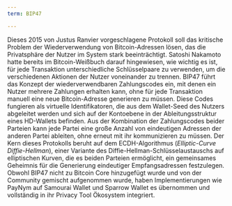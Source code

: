 ```yaml
---
term: BIP47

---
```

Dieses 2015 von Justus Ranvier vorgeschlagene Protokoll soll das kritische Problem der Wiederverwendung von Bitcoin-Adressen lösen, das die Privatsphäre der Nutzer im System stark beeinträchtigt. Satoshi Nakamoto hatte bereits im Bitcoin-Weißbuch darauf hingewiesen, wie wichtig es ist, für jede Transaktion unterschiedliche Schlüsselpaare zu verwenden, um die verschiedenen Aktionen der Nutzer voneinander zu trennen. BIP47 führt das Konzept der wiederverwendbaren Zahlungscodes ein, mit denen ein Nutzer mehrere Zahlungen erhalten kann, ohne für jede Transaktion manuell eine neue Bitcoin-Adresse generieren zu müssen. Diese Codes fungieren als virtuelle Identifikatoren, die aus dem Wallet-Seed des Nutzers abgeleitet werden und sich auf der Kontoebene in der Ableitungsstruktur eines HD-Wallets befinden. Aus der Kombination der Zahlungscodes beider Parteien kann jede Partei eine große Anzahl von eindeutigen Adressen der anderen Partei ableiten, ohne erneut mit ihr kommunizieren zu müssen. Der Kern dieses Protokolls beruht auf dem ECDH-Algorithmus (*Elliptic-Curve Diffie-Hellman*), einer Variante des Diffie-Hellman-Schlüsselaustauschs auf elliptischen Kurven, die es beiden Parteien ermöglicht, ein gemeinsames Geheimnis für die Generierung eindeutiger Empfangsadressen festzulegen. Obwohl BIP47 nicht zu Bitcoin Core hinzugefügt wurde und von der Community gemischt aufgenommen wurde, haben Implementierungen wie PayNym auf Samourai Wallet und Sparrow Wallet es übernommen und vollständig in ihr Privacy Tool Ökosystem integriert.